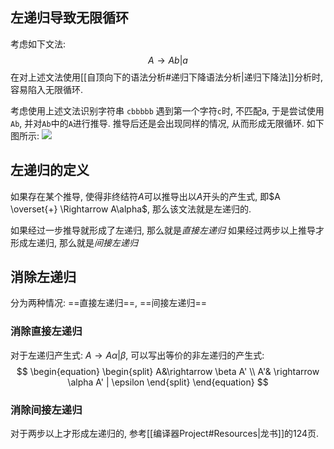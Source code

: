 ## 左递归导致无限循环
考虑如下文法:
$$
A \rightarrow Ab|a
$$
在对上述文法使用[[自顶向下的语法分析#递归下降语法分析|递归下降法]]分析时, 容易陷入无限循环.

考虑使用上述文法识别字符串 `cbbbbb`
遇到第一个字符`c`时, 不匹配a, 于是尝试使用`Ab`, 并对`Ab`中的`A`进行推导. 推导后还是会出现同样的情况, 从而形成无限循环. 如下图所示:
![](https://picture-bed-1301848969.cos.ap-shanghai.myqcloud.com/20220415095736.png)


## 左递归的定义
如果存在某个推导, 使得非终结符$A$可以推导出以$A$开头的产生式, 即$A \overset{+} \Rightarrow A\alpha$, 那么该文法就是左递归的.

如果经过一步推导就形成了左递归, 那么就是*直接左递归*
如果经过两步以上推导才形成左递归, 那么就是*间接左递归*

## 消除左递归
分为两种情况: ==直接左递归==, ==间接左递归==

### 消除直接左递归
对于左递归产生式: $A \rightarrow A\alpha | \beta$, 可以写出等价的非左递归的产生式:
$$
\begin{equation}
\begin{split}
A&\rightarrow \beta A' \\
A'& \rightarrow \alpha A' | \epsilon
\end{split}
\end{equation}
$$


### 消除间接左递归
对于两步以上才形成左递归的, 参考[[编译器Project#Resources|龙书]]的124页.
